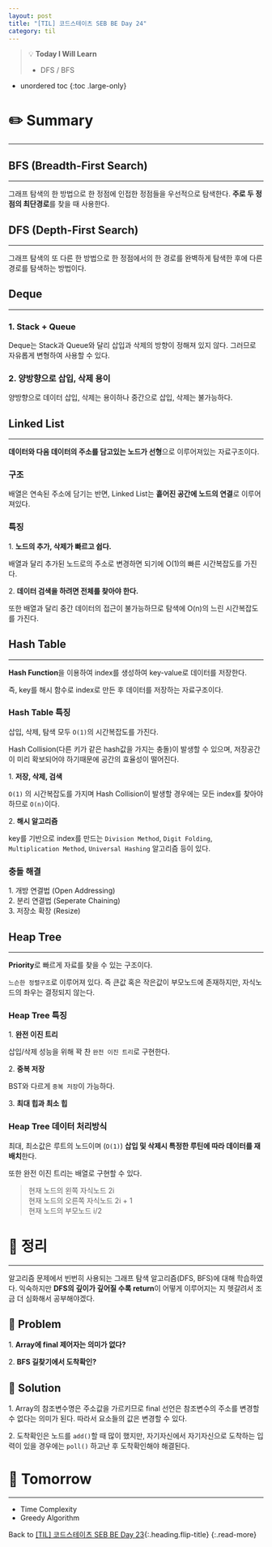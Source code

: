 ```yaml
---
layout: post
title: "[TIL] 코드스테이츠 SEB BE Day 24"
category: til
---
```

> 💡 **Today I Will Learn**
>
> * DFS / BFS

* unordered toc
{:toc .large-only}

# ✏️ Summary
***

## BFS (Breadth-First Search)
***

그래프 탐색의 한 방법으로 한 정점에 인접한 정점들을 우선적으로 탐색한다. **주로 두 정점의 최단경로**를 찾을 때 사용한다.

## DFS (Depth-First Search)
***

그래프 탐색의 또 다른 한 방법으로 한 정점에서의 한 경로를 완벽하게 탐색한 후에 다른 경로를 탐색하는 방법이다.

## Deque
***

### 1\. Stack + Queue

Deque는 Stack과 Queue와 달리 삽입과 삭제의 방향이 정해져 있지 않다. 그러므로 자유롭게 변형하여 사용할 수 있다.

### 2\. 양방향으로 삽입, 삭제 용이

양방향으로 데이터 삽입, 삭제는 용이하나 중간으로 삽입, 삭제는 불가능하다.

## Linked List
***

**데이터와 다음 데이터의 주소를 담고있는 노드가 선형**으로 이루어져있는 자료구조이다.

### 구조

배열은 연속된 주소에 담기는 반면, Linked List는 **흩어진 공간에 노드의 연결**로 이루어져있다.

### 특징

1\. **노드의 추가, 삭제가 빠르고 쉽다.**

배열과 달리 추가된 노드로의 주소로 변경하면 되기에 O(1)의 빠른 시간복잡도를 가진다.

2\. **데이터 검색을 하려면 전체를 찾아야 한다.**

또한 배열과 달리 중간 데이터의 접근이 불가능하므로 탐색에 O(n)의 느린 시간복잡도를 가진다.

## Hash Table
***

**Hash Function**을 이용하여 index를 생성하여 key-value로 데이터를 저장한다.

즉, key를 해시 함수로 index로 만든 후 데이터를 저장하는 자료구조이다.

### Hash Table 특징

삽입, 삭제, 탐색 모두 `O(1)`의 시간복잡도를 가진다.

Hash Collision(다른 키가 같은 hash값을 가지는 충돌)이 발생할 수 있으며, 저장공간이 미리 확보되어야 하기때문에 공간의 효율성이 떨어진다.

1\. **저장, 삭제, 검색**

`O(1)` 의 시간복잡도를 가지며 Hash Collision이 발생할 경우에는 모든 index를 찾아야 하므로 `O(n)`이다.

2\. **해시 알고리즘**

key를 기반으로 index를 만드는 `Division Method`, `Digit Folding`, `Multiplication Method`, `Universal Hashing` 알고리즘 등이 있다.

### 충돌 해결

1\. 개방 연결법 (Open Addressing)  
2\. 분리 연결법 (Seperate Chaining)  
3\. 저장소 확장 (Resize)

## Heap Tree
***

**Priority**로 빠르게 자료를 찾을 수 있는 구조이다.

`느슨한 정렬구조`로 이루어져 있다. 즉 큰값 혹은 작은값이 부모노드에 존재하지만, 자식노드의 좌우는 결정되지 않는다.

### Heap Tree 특징

1\. **완전 이진 트리**

삽입/삭제 성능을 위해 꽉 찬 `완전 이진 트리`로 구현한다.

2\. **중복 저장**

BST와 다르게 `중복 저장`이 가능하다.

3\. **최대 힙과 최소 힙**

### Heap Tree 데이터 처리방식

최대, 최소값은 루트의 노드이며 (`O(1)`) **삽입 및 삭제시 특정한 루틴에 따라 데이터를 재배치**한다.

또한 완전 이진 트리는 배열로 구현할 수 있다.
> 현재 노드의 왼쪽 자식노드 2i  
> 현재 노드의 오른쪽 자식노드 2i + 1  
> 현재 노드의 부모노드 i/2


# 📌 정리
***

알고리즘 문제에서 빈번히 사용되는 그래프 탐색 알고리즘(DFS, BFS)에 대해 학습하였다. 익숙하지만 **DFS의 깊이가 깊어질 수록 return**이 어떻게 이루어지는 지 헷갈려서 조금 더 심화해서 공부해야겠다.

## 👿 Problem

1\. **Array에 final 제어자는 의미가 없다?**

2\. **BFS 길찾기에서 도착확인?**

## 👼 Solution

1\. Array의 참조변수명은 주소값을 가르키므로 final 선언은 참조변수의 주소를 변경할 수 없다는 의미가 된다. 따라서 요소들의 값은 변경할 수 있다.

2\. 도착확인은 노드를 `add()`할 때 많이 했지만, 자기자신에서 자기자신으로 도착하는 입력이 있을 경우에는 `poll()` 하고난 후 도착확인해야 해결된다.

# 🎯 Tomorrow
***

* Time Complexity
* Greedy Algorithm

Back to [[TIL] 코드스테이츠 SEB BE Day 23](220527-til){:.heading.flip-title}
{:.read-more}